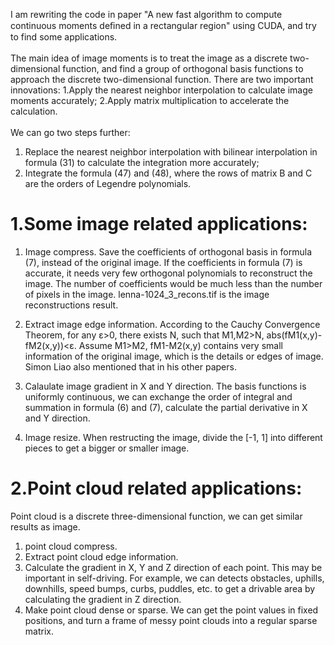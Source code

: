 I am rewriting the code in paper "A new fast algorithm to compute continuous moments deﬁned in a rectangular region" using CUDA, and try to find some applications.<br>  
The main idea of image moments is to treat the image as a discrete two-dimensional function, and find a group of orthogonal basis functions to approach the discrete two-dimensional function. There are two important innovations: 1.Apply the nearest neighbor interpolation to calculate image moments accurately;   2.Apply matrix multiplication to accelerate the calculation.<br>  
We can go two steps further:
1. Replace the nearest neighbor interpolation with bilinear interpolation in formula (31) to calculate the integration more accurately;<br> 
2. Integrate the formula (47) and (48), where the rows of matrix B and C are the orders of Legendre polynomials. 

# 1.Some image related applications:
1. Image compress. Save the coefficients of orthogonal basis in formula (7), instead of the original image. If the coefficients in formula (7) is accurate, it needs very few orthogonal polynomials to reconstruct the image. The number of coefficients would be much less than the number of pixels in the image. lenna-1024_3_recons.tif is the image reconstructions result.<br>

2. Extract image edge information. According to the Cauchy Convergence Theorem, for any ε>0, there exists N, such that M1,M2>N, abs(fM1(x,y)-fM2(x,y))<ε. Assume M1>M2, fM1-M2(x,y) contains very small information of the original image, which is the details or edges of image. Simon Liao also mentioned that in his other papers.<br>
3. Calaulate image gradient in X and Y direction. The basis functions is uniformly continuous, we can exchange the order of integral and summation in formula (6) and (7), calculate the partial derivative in X and Y direction.<br>
4. Image resize. When restructing the image, divide the [-1, 1] into different pieces to get a bigger or smaller image.<br>  

# 2.Point cloud related applications:
Point cloud is a discrete three-dimensional function, we can get similar results as image.<br> 
1. point cloud compress.<br>
2. Extract point cloud edge information.<br>
3. Calculate the gradient in X, Y and Z direction of each point. This may be important in self-driving. For example, we can detects obstacles, uphills, downhills, speed bumps, curbs, puddles, etc. to get a drivable area by calculating the gradient in Z direction.<br>
4. Make point cloud dense or sparse. We can get the point values in fixed positions, and turn a frame of messy point clouds into a regular sparse matrix.<br>  
